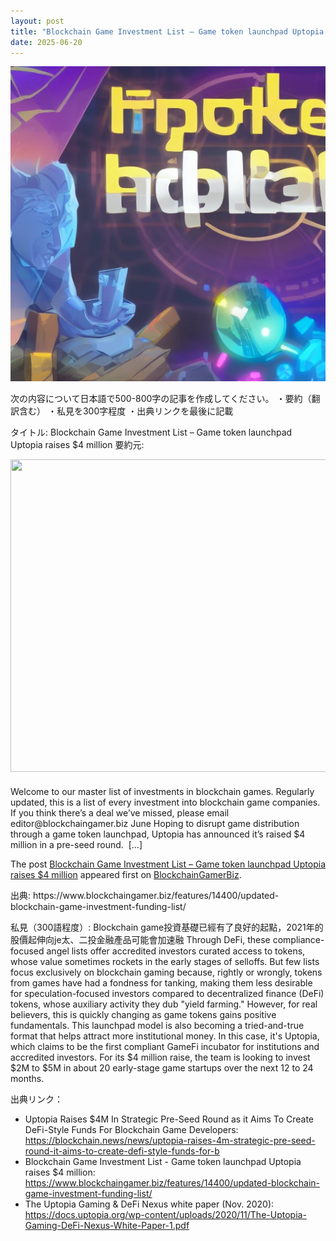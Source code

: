 ```yaml
---
layout: post
title: "Blockchain Game Investment List – Game token launchpad Uptopia raises $4 million"
date: 2025-06-20
---
```


![記事画像](assets/images/20250620_web3.png)


次の内容について日本語で500-800字の記事を作成してください。
・要約（翻訳含む）
・私見を300字程度
・出典リンクを最後に記載

タイトル: Blockchain Game Investment List – Game token launchpad Uptopia raises $4 million
要約元: <div style="margin-bottom: 20px;"><img alt="" class="attachment-post-thumbnail size-post-thumbnail wp-post-image" height="500" src="https://www.blockchaingamer.biz/wp-content/uploads/2025/06/uptopia-art.jpg" width="889" /></div>
<p>Welcome to our master list of investments in blockchain games.&#160;Regularly updated, this is a list of every investment into blockchain game companies.&#160; If you think there’s a deal we’ve missed, please email editor@blockchaingamer.biz June Hoping to disrupt game distribution through a game token launchpad, Uptopia has announced it&#8217;s raised $4 million in a pre-seed round.  [&#8230;]</p>
<p>The post <a href="https://www.blockchaingamer.biz/features/14400/updated-blockchain-game-investment-funding-list/">Blockchain Game Investment List &#8211; Game token launchpad Uptopia raises $4 million</a> appeared first on <a href="https://www.blockchaingamer.biz">BlockchainGamerBiz</a>.</p>
出典: https://www.blockchaingamer.biz/features/14400/updated-blockchain-game-investment-funding-list/

私見（300語程度）:
Blockchain game投資基礎已經有了良好的起點，2021年的股價起伸向је太、二投金融產品可能會加速融 Through DeFi, these compliance-focused angel lists offer accredited investors curated access to tokens, whose value sometimes rockets in the early stages of selloffs. But few lists focus exclusively on blockchain gaming because, rightly or wrongly, tokens from games have had a fondness for tanking, making them less desirable for speculation-focused investors compared to decentralized finance (DeFi) tokens, whose auxiliary activity they dub "yield farming." However, for real believers, this is quickly changing as game tokens gains positive fundamentals. This launchpad model is also becoming a tried-and-true format that helps attract more institutional money. In this case, it's Uptopia, which claims to be the first compliant GameFi incubator for institutions and accredited investors. For its $4 million raise, the team is looking to invest $2M to $5M in about 20 early-stage game startups over the next 12 to 24 months.

出典リンク：
- Uptopia Raises $4M In Strategic Pre-Seed Round as it Aims To Create DeFi-Style Funds For Blockchain Game Developers: https://blockchain.news/news/uptopia-raises-4m-strategic-pre-seed-round-it-aims-to-create-defi-style-funds-for-b
- Blockchain Game Investment List - Game token launchpad Uptopia raises $4 million: https://www.blockchaingamer.biz/features/14400/updated-blockchain-game-investment-funding-list/
- The Uptopia Gaming & DeFi Nexus white paper (Nov. 2020): https://docs.uptopia.org/wp-content/uploads/2020/11/The-Uptopia-Gaming-DeFi-Nexus-White-Paper-1.pdf
